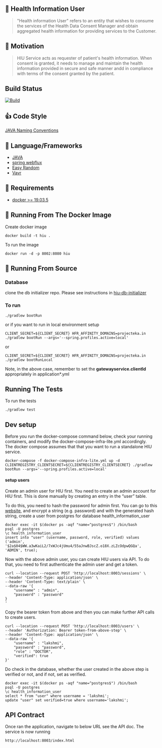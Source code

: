 ## :hospital: Health Information User

> "Health information User" refers to an entity that wishes to consume the
>  services of the Health Data Consent Manager and obtain aggregated health
>  information for providing services to the Customer.

## :muscle: Motivation

> HIU Service acts as requester of patient's health information. When consent is granted, it needs to manage and maintain the
> health information provided  in secure and safe manner andd in compliance with terms of the
> consent granted by the patient.

## Build Status

[![Build](https://github.com/ProjectEKA/health-information-user/workflows/HIU%20master%20build/badge.svg)](https://github.com/ProjectEKA/health-information-user/actions)

## :+1: Code Style

[JAVA Naming Conventions](https://google.github.io/styleguide/javaguide.html)

## :tada: Language/Frameworks

-   [JAVA](https://docs.microsoft.com/en-us/dotnet/csharp/language-reference/)
-   [spring webflux](https://docs.microsoft.com/en-us/aspnet/core/?view=aspnetcore-3.1)
-   [Easy Random](https://github.com/j-easy/easy-random)
-   [Vavr](https://www.vavr.io/vavr-docs/)

## :checkered_flag: Requirements

-   [docker >= 19.03.5](https://www.docker.com/)

## :whale: Running From The Docker Image

Create docker image

```
docker build -t hiu .
```

To run the image

```
docker run -d -p 8002:8080 hiu
```

## :rocket: Running From Source

### Database
clone the db initializer repo. Please see instructions in [hiu-db-initializer](https://github.com/ProjectEKA/hiu-db-initializer)
 
### To run

```
./gradlew bootRun
```

or if you want to run in local environment setup
```
CLIENT_SECRET=${CLIENT_SECRET} HFR_AFFINITY_DOMAINS=projecteka.in ./gradlew bootRun --args='--spring.profiles.active=local'
```
or 
```
CLIENT_SECRET=${CLIENT_SECRET} HFR_AFFINITY_DOMAINS=projecteka.in ./gradlew bootRunLocal
```
Note, in the above case, remember to set the **gatewayservice.clientId** appropriately in application*.yml  

## Running The Tests

To run the tests
```
./gradlew test
```

## Dev setup

Before you run the docker-compose command below, check your running containers, and modify the docker-compose-infra-lite.yml accordingly.  
The docker compose assumes that that you want to run a standalone HIU service.   
```
docker-compose -f docker-compose-infra-lite.yml up -d
CLIENTREGISTRY_CLIENTSECRET=${CLIENTREGISTRY_CLIENTSECRET} ./gradlew bootRun --args='--spring.profiles.active=local'
```

#### setup users
Create an admin user for HIU first. You need to create an admin account for HIU first. 
This is done manually by creating an entry in the “user” table. 

To do this, you need to hash the password for admin first. You can go to this [website](https://bcryptgenerator.com/), and encrypt a string (e.g. password) and with the generated hash string, create a user from postgres for database health_information_user

```
docker exec -it $(docker ps -aqf "name=^postgres$") /bin/bash
psql -U postgres
\c health_information_user
insert into "user" (username, password, role, verified) values ('admin', '$2a$04$WW.a3wKaiL2/7xWJc4jUmu4/55aJnwBJscZ.o18X.zLZcOdpwQGQa', 'ADMIN', true);
``` 

Now with the above admin user, you can create HIU users via API. 
To do that, you need to first authenticate the admin user and get a token.

```
curl --location --request POST 'http://localhost:8003/sessions' \
--header 'Content-Type: application/json' \
--header 'Content-Type: text/plain' \
--data-raw '{
    "username" : "admin", 
    "password" : "password"
}
'
``` 

Copy the bearer token from above and then you can make further API calls to create users. 

```
curl --location --request POST 'http://localhost:8003/users' \
--header 'Authorization: Bearer token-from-above-step' \
--header 'Content-Type: application/json' \
--data-raw '{
	"username" : "lakshmi",
	"password" : "password", 
	"role" : "DOCTOR",
	"verified": true
}'

```

Do check in the database, whether the user created in the above step is verified or not, and if not, set as verified.
```
docker exec -it $(docker ps -aqf "name=^postgres$") /bin/bash
psql -U postgres
\c health_information_user
select * from "user" where username = 'lakshmi';
update "user" set verified=true where username='lakshmi';
``` 

## API Contract

Once ran the application, navigate to below URL see the API doc. The service is now running

```alpha
http://localhost:8003/index.html
```
